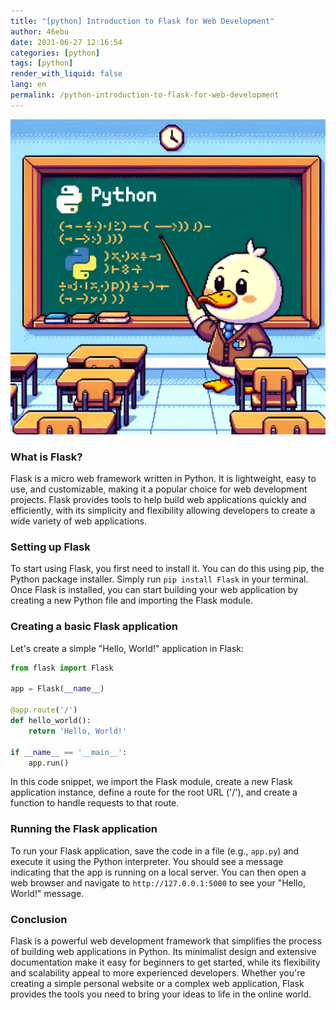 ```yaml
---
title: "[python] Introduction to Flask for Web Development"
author: 46ebu
date: 2021-06-27 12:16:54 
categories: [python]
tags: [python]
render_with_liquid: false
lang: en
permalink: /python-introduction-to-flask-for-web-development
---
```


![Intro](/assets/img/post/python.png)
### What is Flask?
Flask is a micro web framework written in Python. It is lightweight, easy to use, and customizable, making it a popular choice for web development projects. Flask provides tools to help build web applications quickly and efficiently, with its simplicity and flexibility allowing developers to create a wide variety of web applications.

### Setting up Flask
To start using Flask, you first need to install it. You can do this using pip, the Python package installer. Simply run `pip install Flask` in your terminal. Once Flask is installed, you can start building your web application by creating a new Python file and importing the Flask module.

### Creating a basic Flask application
Let's create a simple "Hello, World!" application in Flask:

```python
from flask import Flask

app = Flask(__name__)

@app.route('/')
def hello_world():
    return 'Hello, World!'

if __name__ == '__main__':
    app.run()
```

In this code snippet, we import the Flask module, create a new Flask application instance, define a route for the root URL ('/'), and create a function to handle requests to that route.

### Running the Flask application
To run your Flask application, save the code in a file (e.g., `app.py`) and execute it using the Python interpreter. You should see a message indicating that the app is running on a local server. You can then open a web browser and navigate to `http://127.0.0.1:5000` to see your "Hello, World!" message.

### Conclusion
Flask is a powerful web development framework that simplifies the process of building web applications in Python. Its minimalist design and extensive documentation make it easy for beginners to get started, while its flexibility and scalability appeal to more experienced developers. Whether you're creating a simple personal website or a complex web application, Flask provides the tools you need to bring your ideas to life in the online world.